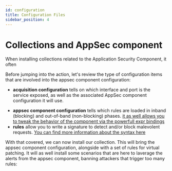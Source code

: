 ```yaml
---
id: configuration
title: Configuration Files
sidebar_position: 4
---
```


# Collections and AppSec component

When installing collections related to the Application Security Component, it often 

Before jumping into the action, let's review the type of configuration items that are involved into the appsec component configuration:
 - **acquisition configuration** tells on which interface and port is the service exposed, as well as the associated AppSec component configuration it will use.
<!--@sbl we need anchor for the on_whatever and expr helpers -->
 - **appsec component configuration** tells which rules are loaded in inband (blocking) and out-of-band (non-blocking) 
phases. [it as well allows you to tweak the behavior of the component via the powerfull expr bindings](/appsec/rules.md)
 - **rules** allow you to write a signature to detect and/or block malevolent requests. [You can find more information about the syntax here](/appsec/rules.md)

With that covered, we can now install our collection. This will bring the appsec component configuration, alongside with a set of rules for virtual patching. It will as well install some scenarios that are here to laverage the alerts from the appsec component, banning attackers that trigger too many rules:
